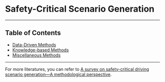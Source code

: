 # Safety-Critical Scenario Generation


---

## Table of Contents
* [Data-Driven Methods]()
* [Knowledge-based Methods]()
* [Miscellaneous Methods]()


---

For more literatures, you can refer to [A survey on safety-critical driving scenario generation—A methodological perspective](https://arxiv.org/pdf/2202.02215).